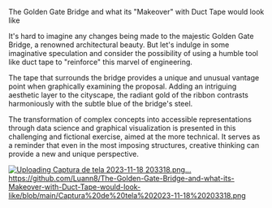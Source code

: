 The Golden Gate Bridge and what its "Makeover" with Duct Tape would look like

It's hard to imagine any changes being made to the majestic Golden Gate Bridge, a renowned architectural beauty. But let's indulge in some imaginative speculation and consider the possibility of using a humble tool like duct tape to "reinforce" this marvel of engineering.

The tape that surrounds the bridge provides a unique and unusual vantage point when graphically examining the proposal. Adding an intriguing aesthetic layer to the cityscape, the radiant gold of the ribbon contrasts harmoniously with the subtle blue of the bridge's steel.

The transformation of complex concepts into accessible representations through data science and graphical visualization is presented in this challenging and fictional exercise, aimed at the more technical. It serves as a reminder that even in the most imposing structures, creative thinking can provide a new and unique perspective.

[![Uploading Captura de tela 2023-11-18 203318.png…]()
](https://github.com/Luann8/The-Golden-Gate-Bridge-and-what-its-Makeover-with-Duct-Tape-would-look-like/blob/main/Captura%20de%20tela%202023-11-18%20203318.png)https://github.com/Luann8/The-Golden-Gate-Bridge-and-what-its-Makeover-with-Duct-Tape-would-look-like/blob/main/Captura%20de%20tela%202023-11-18%20203318.png
